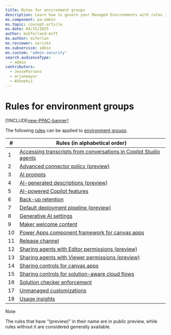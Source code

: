 ```yaml
---
title: Rules for environment groups
description: Learn how to govern your Managed Environments with rules in bulk.
ms.component: pa-admin
ms.topic: concept-article
ms.date: 04/15/2025
author: mikferland-msft
ms.author: miferlan
ms.reviewer: sericks
ms.subservice: admin
ms.custom: "admin-security"
search.audienceType: 
  - admin
contributors:
  - JesseParsons
  - arjunmayur
  - ASheehi1
---
```


# Rules for environment groups

[!INCLUDE[new-PPAC-banner](~/includes/new-PPAC-banner.md)]

The following [rules](environment-groups.md#rules) can be applied to [environment groups](environment-groups.md). 

| # | Rules (in alphabetical order) |
|----|----------|
| 1 | [Accessing transcripts from conversations in Copilot Studio agents](/microsoft-copilot-studio/admin-transcript-controls) |
| 2 | [Advanced connector policy (preview)](advanced-connector-policies.md) |
| 3 | [AI prompts](/ai-builder/administer#enable-or-disable-ai-prompts-in-power-platform-and-copilot-studio) |
| 4 | [AI-generated descriptions (preview)](/power-apps/maker/canvas-apps/save-publish-app#create-an-app-description-with-copilot-preview) |
| 5 | [AI-powered Copilot features](/power-apps/maker/canvas-apps/ai-overview?WT.mc_id=ppac_inproduct_settings) |
| 6 | [Back-up retention](backup-restore-environments.md) |
| 7 | [Default deployment pipeline (preview)](../alm/default-deployment-pipeline-rule-for-environment-groups.md) |
| 8 | [Generative AI settings](geographical-availability-copilot.md) |
| 9 | [Maker welcome content](welcome-content.md) |
| 10 | [Power Apps component framework for canvas apps](/power-apps/developer/component-framework/component-framework-for-canvas-apps) |
| 11 | [Release channel](https://go.microsoft.com/fwlink/?linkid=2237290) |
| 12 | [Sharing agents with Editor permissions (preview)](managed-environment-sharing-limits.md#agent-sharing-rules-preview) |
| 13 | [Sharing agents with Viewer permissions (preview)](managed-environment-sharing-limits.md#agent-sharing-rules-preview) |
| 14 | [Sharing controls for canvas apps](managed-environment-sharing-limits.md#canvas-app-sharing-rules) |
| 15 | [Sharing controls for solution-aware cloud flows](managed-environment-sharing-limits.md#solution-aware-cloud-flow-sharing-rules) |
| 16 | [Solution checker enforcement](managed-environment-solution-checker.md) |
| 17 | [Unmanaged customizations](../alm/block-unmanaged-customizations.md) |
| 18 | [Usage insights](managed-environment-usage-insights.md) |

> [!NOTE]
> The rules that have “(preview)” in their name are in public preview, while rules without it are considered generally available.
